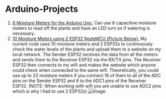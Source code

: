 # Arduino-Projects

1. [6 Moisture Meters for the Arduino Uno.](https://github.com/DrewBepic/Arduino-Projects/blob/main/ArduinoMoistureMeters.ino) Can use 6 capacitive moisture meters to read off the plants and have an LED turn on if watering is necessary.
2. [10 Moisture Meters using 2 ESP32 NodeMCU (Picture Below).](https://github.com/DrewBepic/Arduino-Projects/tree/main/ESP32%2010%20Moisture%20Meters) My current code uses 10 moisture meters and 2 ESP32s to continuously check the water levels of the plants and upload them to a website on my local network. The Sender ESP32 receives the data from all the meters and sends them to the Receiver ESP32 via the RX/TX pins. The Receiver ESP32 then connects to my wifi and makes the website which anyone could check when connected to the same wifi. Theoretically, you could use up to 22 moisture meters if you connect 16 of them to all of the ADC pins on the Sender ESP32 and 6 to the ADC1 pins of the Receiver ESP32. (NOTE: When working with wifi you are unable to use ADC2 pins which is why I had to use 2 ESP32s)
![image](https://github.com/user-attachments/assets/d3a6f77f-97d3-4949-92ef-7b31fe66874b)
